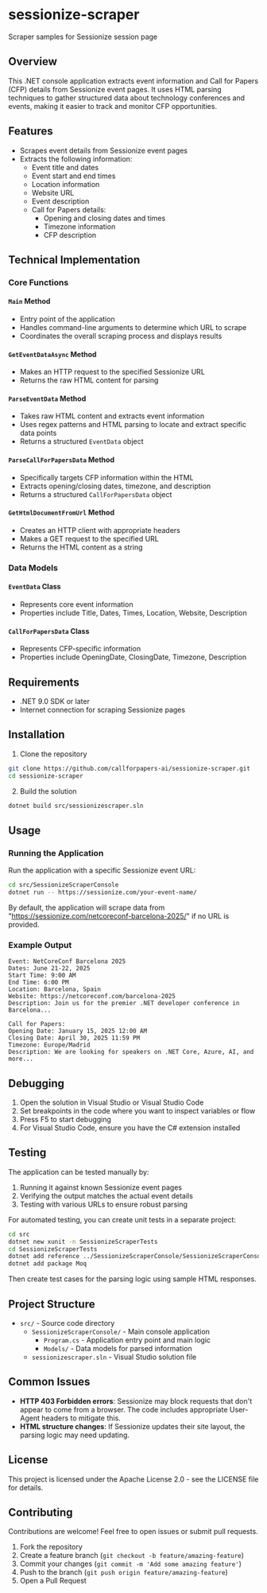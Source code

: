 # sessionize-scraper
Scraper samples for Sessionize session page

## Overview

This .NET console application extracts event information and Call for Papers (CFP) details from Sessionize event pages. It uses HTML parsing techniques to gather structured data about technology conferences and events, making it easier to track and monitor CFP opportunities.

## Features

- Scrapes event details from Sessionize event pages
- Extracts the following information:
  - Event title and dates
  - Event start and end times
  - Location information
  - Website URL
  - Event description
  - Call for Papers details:
    - Opening and closing dates and times
    - Timezone information
    - CFP description

## Technical Implementation

### Core Functions

#### `Main` Method
- Entry point of the application
- Handles command-line arguments to determine which URL to scrape
- Coordinates the overall scraping process and displays results

#### `GetEventDataAsync` Method
- Makes an HTTP request to the specified Sessionize URL
- Returns the raw HTML content for parsing

#### `ParseEventData` Method
- Takes raw HTML content and extracts event information
- Uses regex patterns and HTML parsing to locate and extract specific data points
- Returns a structured `EventData` object

#### `ParseCallForPapersData` Method
- Specifically targets CFP information within the HTML
- Extracts opening/closing dates, timezone, and description
- Returns a structured `CallForPapersData` object

#### `GetHtmlDocumentFromUrl` Method
- Creates an HTTP client with appropriate headers
- Makes a GET request to the specified URL
- Returns the HTML content as a string

### Data Models

#### `EventData` Class
- Represents core event information
- Properties include Title, Dates, Times, Location, Website, Description

#### `CallForPapersData` Class
- Represents CFP-specific information
- Properties include OpeningDate, ClosingDate, Timezone, Description

## Requirements

- .NET 9.0 SDK or later
- Internet connection for scraping Sessionize pages

## Installation

1. Clone the repository
```bash
git clone https://github.com/callforpapers-ai/sessionize-scraper.git
cd sessionize-scraper
```

2. Build the solution
```bash
dotnet build src/sessionizescraper.sln
```

## Usage

### Running the Application

Run the application with a specific Sessionize event URL:

```bash
cd src/SessionizeScraperConsole
dotnet run -- https://sessionize.com/your-event-name/
```

By default, the application will scrape data from "https://sessionize.com/netcoreconf-barcelona-2025/" if no URL is provided.

### Example Output

```
Event: NetCoreConf Barcelona 2025
Dates: June 21-22, 2025
Start Time: 9:00 AM
End Time: 6:00 PM
Location: Barcelona, Spain
Website: https://netcoreconf.com/barcelona-2025
Description: Join us for the premier .NET developer conference in Barcelona...

Call for Papers:
Opening Date: January 15, 2025 12:00 AM
Closing Date: April 30, 2025 11:59 PM
Timezone: Europe/Madrid
Description: We are looking for speakers on .NET Core, Azure, AI, and more...
```

## Debugging

1. Open the solution in Visual Studio or Visual Studio Code
2. Set breakpoints in the code where you want to inspect variables or flow
3. Press F5 to start debugging
4. For Visual Studio Code, ensure you have the C# extension installed

## Testing

The application can be tested manually by:

1. Running it against known Sessionize event pages
2. Verifying the output matches the actual event details
3. Testing with various URLs to ensure robust parsing

For automated testing, you can create unit tests in a separate project:

```bash
cd src
dotnet new xunit -n SessionizeScraperTests
cd SessionizeScraperTests
dotnet add reference ../SessionizeScraperConsole/SessionizeScraperConsole.csproj
dotnet add package Moq
```

Then create test cases for the parsing logic using sample HTML responses.

## Project Structure

- `src/` - Source code directory
  - `SessionizeScraperConsole/` - Main console application
    - `Program.cs` - Application entry point and main logic
    - `Models/` - Data models for parsed information
  - `sessionizescraper.sln` - Visual Studio solution file

## Common Issues

- **HTTP 403 Forbidden errors**: Sessionize may block requests that don't appear to come from a browser. The code includes appropriate User-Agent headers to mitigate this.
- **HTML structure changes**: If Sessionize updates their site layout, the parsing logic may need updating.

## License

This project is licensed under the Apache License 2.0 - see the LICENSE file for details.

## Contributing

Contributions are welcome! Feel free to open issues or submit pull requests.

1. Fork the repository
2. Create a feature branch (`git checkout -b feature/amazing-feature`)
3. Commit your changes (`git commit -m 'Add some amazing feature'`) 
4. Push to the branch (`git push origin feature/amazing-feature`)
5. Open a Pull Request
